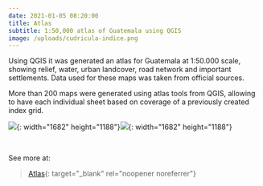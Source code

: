 ```yaml
---
date: 2021-01-05 08:20:00
title: Atlas
subtitle: 1:50,000 atlas of Guatemala using QGIS
image: /uploads/cudricula-indice.png
---
```


Using QGIS it was generated an atlas for Guatemala at 1:50.000 scale, showing relief, water, urban landcover, road network and important settlements. Data used for these maps was taken from official sources.&nbsp;

More than 200 maps were generated using atlas tools from QGIS, allowing to have each individual sheet based on coverage of a previously created index grid.

<!-- /wp:paragraph --><!-- wp:paragraph -->

<!-- /wp:paragraph -->

![](/uploads/hoja190.png){: width="1682" height="1188"}![](/uploads/hoja150.png){: width="1682" height="1188"}

&nbsp;

See more at:

> [Atlas](https://drive.google.com/drive/folders/1R6WtR8lghIKzZNXNHEI5zWbMZV8_ImOT?usp=sharing){: target="_blank" rel="noopener noreferrer"}
